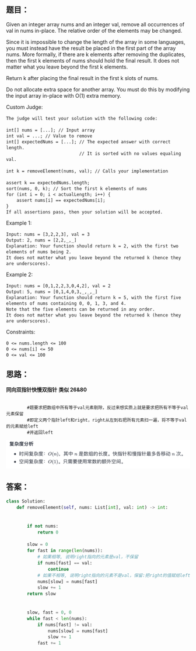 ## 题目：
Given an integer array nums and an integer val, remove all occurrences of val in nums in-place. The relative order of the elements may be changed.

Since it is impossible to change the length of the array in some languages, you must instead have the result be placed in the first part of the array nums. More formally, if there are k elements after removing the duplicates, then the first k elements of nums should hold the final result. It does not matter what you leave beyond the first k elements.

Return k after placing the final result in the first k slots of nums.

Do not allocate extra space for another array. You must do this by modifying the input array in-place with O(1) extra memory.

Custom Judge:
```
The judge will test your solution with the following code:

int[] nums = [...]; // Input array
int val = ...; // Value to remove
int[] expectedNums = [...]; // The expected answer with correct length.
                            // It is sorted with no values equaling val.

int k = removeElement(nums, val); // Calls your implementation

assert k == expectedNums.length;
sort(nums, 0, k); // Sort the first k elements of nums
for (int i = 0; i < actualLength; i++) {
    assert nums[i] == expectedNums[i];
}
If all assertions pass, then your solution will be accepted.

```

Example 1:
```
Input: nums = [3,2,2,3], val = 3
Output: 2, nums = [2,2,_,_]
Explanation: Your function should return k = 2, with the first two elements of nums being 2.
It does not matter what you leave beyond the returned k (hence they are underscores).
```
Example 2:
```
Input: nums = [0,1,2,2,3,0,4,2], val = 2
Output: 5, nums = [0,1,4,0,3,_,_,_]
Explanation: Your function should return k = 5, with the first five elements of nums containing 0, 0, 1, 3, and 4.
Note that the five elements can be returned in any order.
It does not matter what you leave beyond the returned k (hence they are underscores).
 ```

Constraints:
```
0 <= nums.length <= 100
0 <= nums[i] <= 50
0 <= val <= 100
```
## 思路：
**同向双指针快慢双指针**
**类似 26&80**

```
 
        #题要求把数组中所有等于val元素剔除，反过来想实质上就是要求把所有不等于val元素保留
        #即定义两个指针left和right，right从左到右把所有元素扫一遍，将不等于val的元素赋给left
        #并返回left
```
![a](https://github.com/SSRRBB/Leetcode/blob/main/Images/228.png)

## 答案：
```python
class Solution:
    def removeElement(self, nums: List[int], val: int) -> int:
       

        if not nums:
            return 0
        
        slow = 0
        for fast in range(len(nums)):
            # 如果相等, 说明right指向的元素是val，不保留
            if nums[fast] == val:
                continue
            # 如果不相等, 说明right指向的元素不是val，保留:把right的值赋给left
            nums[slow] = nums[fast]
            slow += 1
        return slow
        
        
        slow, fast = 0, 0
        while fast < len(nums):
            if nums[fast] != val:
                nums[slow] = nums[fast]
                slow += 1
            fast += 1
```
